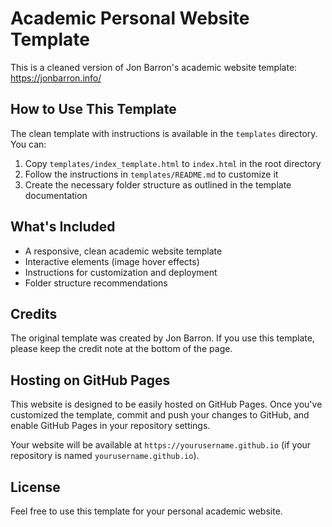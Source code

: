 # Academic Personal Website Template

This is a cleaned version of Jon Barron's academic website template: https://jonbarron.info/

## How to Use This Template

The clean template with instructions is available in the `templates` directory. You can:

1. Copy `templates/index_template.html` to `index.html` in the root directory
2. Follow the instructions in `templates/README.md` to customize it
3. Create the necessary folder structure as outlined in the template documentation

## What's Included

- A responsive, clean academic website template
- Interactive elements (image hover effects)
- Instructions for customization and deployment
- Folder structure recommendations

## Credits

The original template was created by Jon Barron. If you use this template, please keep the credit note at the bottom of the page.

## Hosting on GitHub Pages

This website is designed to be easily hosted on GitHub Pages. Once you've customized the template, commit and push your changes to GitHub, and enable GitHub Pages in your repository settings.

Your website will be available at `https://yourusername.github.io` (if your repository is named `yourusername.github.io`).

## License

Feel free to use this template for your personal academic website.